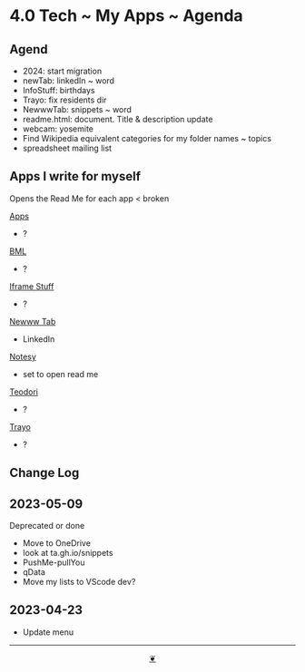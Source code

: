# 4.0 Tech ~ My Apps ~ Agenda

## Agend

* 2024: start migration
* newTab: linkedIn ~ word
* InfoStuff: birthdays
* Trayo: fix residents dir
* NewwwTab: snippets ~ word
* readme.html: document. Title & description update
* webcam: yosemite
* Find Wikipedia equivalent categories for my folder names ~ topics
* spreadsheet mailing list

## Apps I write for myself

Opens the Read Me for each app < broken

<a href="" onclick="parent.location.hash=&quot;https://api.github.com/repos/theo-armour/2023-qdata/contents/apps/apps/README.md&quot;">Apps</a>

* ?

<a href="" onclick="parent.location.hash=&quot;https://api.github.com/repos/theo-armour/2023-qdata/contents/apps/bml/README.md&quot;">BML</a>

* ?

<a href="" onclick="parent.location.hash=&quot;https://api.github.com/repos/theo-armour/2023-qdata/contents/apps/iframe-stuff/README.md&quot;">Iframe Stuff</a>

* ?

<a href="" onclick="parent.location.hash=&quot;https://api.github.com/repos/theo-armour/2023-qdata/contents/apps/newww-tab/README.md&quot;">Newww Tab</a>

* LinkedIn

<a href="" onclick="parent.location.hash=&quot;https://api.github.com/repos/theo-armour/2023-qdata/contents/apps/notesy/README.md&quot;">Notesy</a>

* set to open read me

<a href="" onclick="parent.location.hash=&quot;https://api.github.com/repos/theo-armour/2023-qdata/contents/apps/teodori/README.md&quot;">Teodori</a>

* ?

<a href="" onclick="parent.location.hash=&quot;https://api.github.com/repos/theo-armour/2023-qdata/contents/apps/trayo/README.md&quot;">Trayo</a>

* ?

## Change Log

## 2023-05-09

Deprecated or done

* Move to OneDrive
* look at ta.gh.io/snippets
* PushMe-pullYou
* qData
* Move my lists to VScode dev?

## 2023-04-23

* Update menu

***

<center title="Hello! Click me to go up to the top"><a class="aDingbat" href="javascript:window.main.scrollTo(0,0);">❦</a></center>